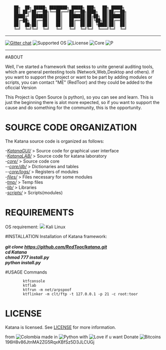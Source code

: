 ```
	██╗  ██╗ █████╗ ████████╗ █████╗ ███╗   ██╗ █████╗ 
	██║ ██╔╝██╔══██╗╚══██╔══╝██╔══██╗████╗  ██║██╔══██╗
	█████╔╝ ███████║   ██║   ███████║██╔██╗ ██║███████║
	██╔═██╗ ██╔══██║   ██║   ██╔══██║██║╚██╗██║██╔══██║
	██║  ██╗██║  ██║   ██║   ██║  ██║██║ ╚████║██║  ██║
	╚═╝  ╚═╝╚═╝  ╚═╝   ╚═╝   ╚═╝  ╚═╝╚═╝  ╚═══╝╚═╝  ╚═╝ 
```
---
[![Gitter chat](https://badges.gitter.im/totaljs/framework.png)](https://gitter.im/RedToor/Katana) ![Supported OS](https://img.shields.io/badge/Supported%20OS-Linux-yellow.svg) ![License](https://img.shields.io/badge/license-GPLv3-blue.svg) ![Core](https://img.shields.io/badge/Core-0.0.0.6-green.svg) ![P](https://img.shields.io/pypi/pyversions/Django.svg)

---
#ABOUT

Well, I've started a framework that seekss to unite general auditing tools,
which are general pentesting tools (Network,Web,Desktop and others). if you
want to support the project or want to be part by adding modules or scripts,
you can contact "ME" (RedToor) and they could be added to the oficcial Version

This Project is Open Source (s python), so you can see and learn.
This is just the beginning there is alot more expected, so if you want to support
the cause and do something for the community, this is the opportunity.

# SOURCE CODE ORGANIZATION
The Katana source code is organized as follows:

<i>-[KatanaGUI/](https://github.com/RedToor/Katana/tree/master/KatanaGUI)</i> > Source code for graphical user interface<br>
<i>-[KatanaLAB/](https://github.com/RedToor/Katana/tree/master/KatanaLAB)</i> > Source code for katana laboratory<br>
<i>-[core/](https://github.com/RedToor/Katana/tree/master/core)</i> > Source code core<br>
<i>--[core/db/](https://github.com/RedToor/Katana/tree/master/core/db)</i> > Dictionaries and tables<br>
<i>--[core/logs/](https://github.com/RedToor/Katana/tree/master/core/logs)</i> > Registers of modules<br>
<i>-[files/](https://github.com/RedToor/Katana/tree/master/files)</i> > Files necessary for some modules<br>
<i>-[tmp/](https://github.com/RedToor/Katana/tree/master/temp)</i> > Temp files<br>
<i>-[lib/](https://github.com/RedToor/Katana/tree/master/lib)</i> > Libraries<br>
<i>-[scripts/](https://github.com/RedToor/Katana/tree/master/scripts)</i> > Scripts(modules)<br>

# REQUIREMENTS
OS requirement:
        <img src="http://www.question-defense.com/wp-content/themes/qd/backtrack-menu/backtrack-logo.png"> Kali Linux

#INSTALLATION
Installation of Katana framework:
<i><b><br><br>
	git clone https://github.com/RedToor/katana.git<br>
        cd Katana<br>
        chmod 777 install.py<br>
        python install.py</i>
</i></b>

#USAGE
Commands
```
        ktfconsole 
        ktflab
        ktfrun -m net/arpspoof
        ktflinker -m clt/ftp -t 127.0.0.1 -p 21 -c root:toor
```

# LICENSE
Katana is licensed. 
See [LICENSE](LICENSE) for more information.

from <img src="http://www.euromonitor.com/medialibrary/Image/Flag_20x20_Colombia.png" title="Colombia"> made in <img src="https://developer.ibm.com/predictiveanalytics/wp-content/uploads/sites/48/2015/04/python-icon.png" title="Python"> with <img src="http://cdn0.bodas.com.mx/img/smileys/smiley_heart.png" title="Love"> if u want Donate <img src="http://www.wbtcb.com/frontend/webroot/gfx/bitcoin-ico.gif" title="Bitcoins"> 196H8v86JtnMA2ZG5RqxKBfSz5D3JLCUGj
